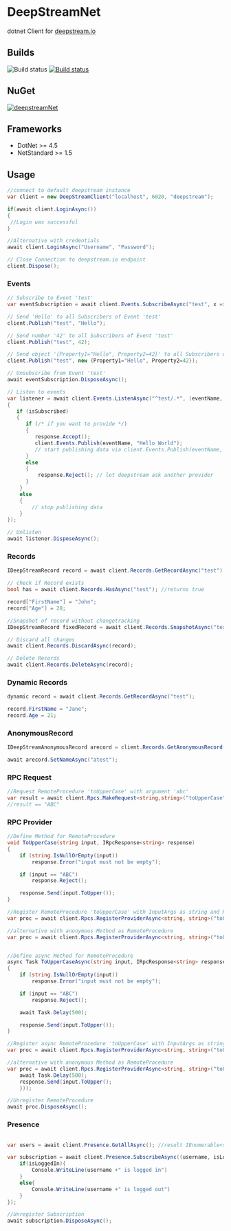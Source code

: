 DeepStreamNet
=============

dotnet Client for [deepstream.io](https://deepstream.io)

## Builds
![Build status](https://github.com/schulz3000/deepstreamNet/workflows/.NET/badge.svg) [![Build status](https://ci.appveyor.com/api/projects/status/aj8op4emvlivn7jx/branch/develop?svg=true)](https://ci.appveyor.com/project/schulz3000/deepstreamnet/branch/develop)

## NuGet
[![deepstreamNet](https://img.shields.io/nuget/v/deepstreamNet.svg?style=flat)](https://www.nuget.org/packages/deepstreamNet)

## Frameworks
- DotNet >= 4.5
- NetStandard >= 1.5

## Usage

```csharp
//connect to default deepstream instance
var client = new DeepStreamClient("localhost", 6020, "deepstream");

if(await client.LoginAsync())
{
 //Login was successful   
}

//Alternative with credentials
await client.LoginAsync("Username", "Password");

// Close Connection to deepstream.io endpoint
client.Dispose();
```

### Events

```csharp
// Subscribe to Event 'test'
var eventSubscription = await client.Events.SubscribeAsync("test", x => { Console.WriteLine(x); });

// Send 'Hello' to all Subscribers of Event 'test'
client.Publish("test", "Hello");

// Send number '42' to all Subscribers of Event 'test'
client.Publish("test", 42);

// Send object '{Property1="Hello", Property2=42}' to all Subscribers of Event 'test'
client.Publish("test", new {Property1="Hello", Property2=42});

// Unsubscribe from Event 'test'
await eventSubscription.DisposeAsync();

// Listen to events
var listener = await client.Events.ListenAsync("^test/.*", (eventName, isSubscribed, response) =>
{
   if (isSubscribed)
   {
      if (/* if you want to provide */)
      {
         response.Accept();
         client.Events.Publish(eventName, "Hello World");
         // start publishing data via client.Events.Publish(eventName, /* data */)
      }
      else
      {
          response.Reject(); // let deepstream ask another provider
      }
    }
    else
    {
        // stop publishing data
    }
});

// Unlisten
await listener.DisposeAsync();
```

### Records

```csharp
IDeepStreamRecord record = await client.Records.GetRecordAsync("test");

// check if Record exists
bool has = await client.Records.HasAsync("test"); //returns true

record["FirstName"] = "John";
record["Age"] = 28;

//Snapshot of record without changetracking
IDeepStreamRecord fixedRecord = await client.Records.SnapshotAsync("text");

// Discard all changes
await client.Records.DiscardAsync(record);

// Delete Records
await client.Records.DeleteAsync(record);
```

### Dynamic Records

```csharp
dynamic record = await client.Records.GetRecordAsync("test");

record.FirstName = "Jane";
record.Age = 21;
```

### AnonymousRecord

```csharp
IDeepStreamAnonymousRecord arecord = client.Records.GetAnonymousRecord();

await arecord.SetNameAsync("atest");
```

### RPC Request

```csharp
//Request RemoteProcedure 'toUpperCase' with argument 'abc'
var result = await client.Rpcs.MakeRequest<string,string>("toUpperCase", "abc");
//result == "ABC"
```

### RPC Provider

```csharp
//Define Method for RemoteProcedure
void ToUpperCase(string input, IRpcResponse<string> response)
{
    if (string.IsNullOrEmpty(input))
        response.Error("input must not be empty");

    if (input == "ABC")
        response.Reject();

    response.Send(input.ToUpper());
}

//Register RemoteProcedure 'toUpperCase' with InputArgs as string and Result as string
var proc = await client.Rpcs.RegisterProviderAsync<string, string>("toUpperCase", ToUpperCase);

//alternative with anonymous Method as RemoteProcedure
var proc = await client.Rpcs.RegisterProviderAsync<string, string>("toUpperCase", (input,response)=> response.Send(input.ToUpper()));


//Define async Method for RemoteProcedure
async Task ToUpperCaseAsync(string input, IRpcResponse<string> response)
{
    if (string.IsNullOrEmpty(input))
        response.Error("input must not be empty");

    if (input == "ABC")
        response.Reject();

    await Task.Delay(500);

    response.Send(input.ToUpper());
}

//Register async RemoteProcedure 'toUpperCase' with InputArgs as string and Result as string
var proc = await client.Rpcs.RegisterProviderAsync<string, string>("toUpperCase", ToUpperCaseAsync);

//alternative with anonymous Method as RemoteProcedure
var proc = await client.Rpcs.RegisterProviderAsync<string, string>("toUpperCase", async (input,response)=> {
    await Task.Delay(500);
    response.Send(input.ToUpper();
    }));

//Unregister RemoteProcedure
await proc.DisposeAsync(); 
```

### Presence

```csharp

var users = await client.Presence.GetAllAsync(); //result IEnumerable<string> -> usernames

var subscription = await client.Presence.SubscribeAsync((username, isLoggedIn)=>{
    if(isLoggedIn){
        Console.WriteLine(username +" is logged in")
    }
    else{
        Console.WriteLine(username +" is logged out")
    }    
});

//Unregister Subscription
await subscription.DisposeAsync();
```
